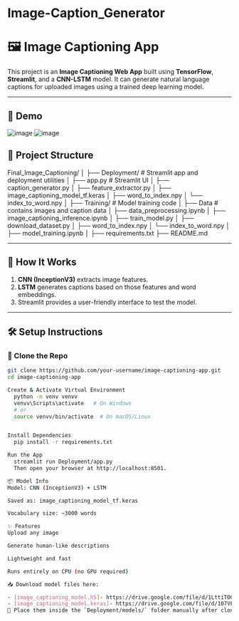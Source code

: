 # Image-Caption_Generator

# 🖼️ Image Captioning App

This project is an **Image Captioning Web App** built using **TensorFlow**, **Streamlit**, and a **CNN-LSTM** model. It can generate natural language captions for uploaded images using a trained deep learning model.

---


## 🚀 Demo

![image](https://github.com/user-attachments/assets/5373d34d-1fb6-498d-8716-dda5591fff0d)
![image](https://github.com/user-attachments/assets/cec04fb6-a16c-492a-82b6-e2c8a7522363)

## 📁 Project Structure
Final_Image_Captioning/
│
├── Deployment/ # Streamlit app and deployment utilities
│ ├── app.py # Streamlit UI
│ ├── caption_generator.py
│ ├── feature_extractor.py
│ ├── image_captioning_model_tf.keras
│ ├── word_to_index.npy
│ └── index_to_word.npy
│
├── Training/ # Model training code 
│ ├── Data # contains images and caption data
│ ├── data_preprocessing.ipynb
│ ├── image_captioning_inference.ipynb
│ ├── train_model.py
│ ├── download_dataset.py
│ ├── word_to_index.npy
│ └── index_to_word.npy
│ ├── model_training.ipynb
│
├── requirements.txt
├── README.md

---

## 🧠 How It Works

1. **CNN (InceptionV3)** extracts image features.
2. **LSTM** generates captions based on those features and word embeddings.
3. Streamlit provides a user-friendly interface to test the model.

---

## 🛠️ Setup Instructions

### 🔹 Clone the Repo

```bash
git clone https://github.com/your-username/image-captioning-app.git
cd image-captioning-app

Create & Activate Virtual Environment
  python -m venv venvv
  venvv\Scripts\activate   # On Windows
  # or
  source venvv/bin/activate  # On macOS/Linux


Install Dependencies
  pip install -r requirements.txt

Run the App
  streamlit run Deployment/app.py
  Then open your browser at http://localhost:8501.

📦 Model Info
Model: CNN (InceptionV3) + LSTM

Saved as: image_captioning_model_tf.keras

Vocabulary size: ~3000 words

✨ Features
Upload any image

Generate human-like descriptions

Lightweight and fast

Runs entirely on CPU (no GPU required)

📥 Download model files here:

- [image_captioning_model.h5]- https://drive.google.com/file/d/1LttiTOGKybdlg6GIxGTuVITy90027e-m/view?usp=drive_link
- [image_captioning_model.keras]- https://drive.google.com/file/d/107VFKKTU749j27xFuEDsBFJDZ1AJRZF8/view?usp=drive_link
📂 Place them inside the `Deployment/models/` folder manually after cloning.
